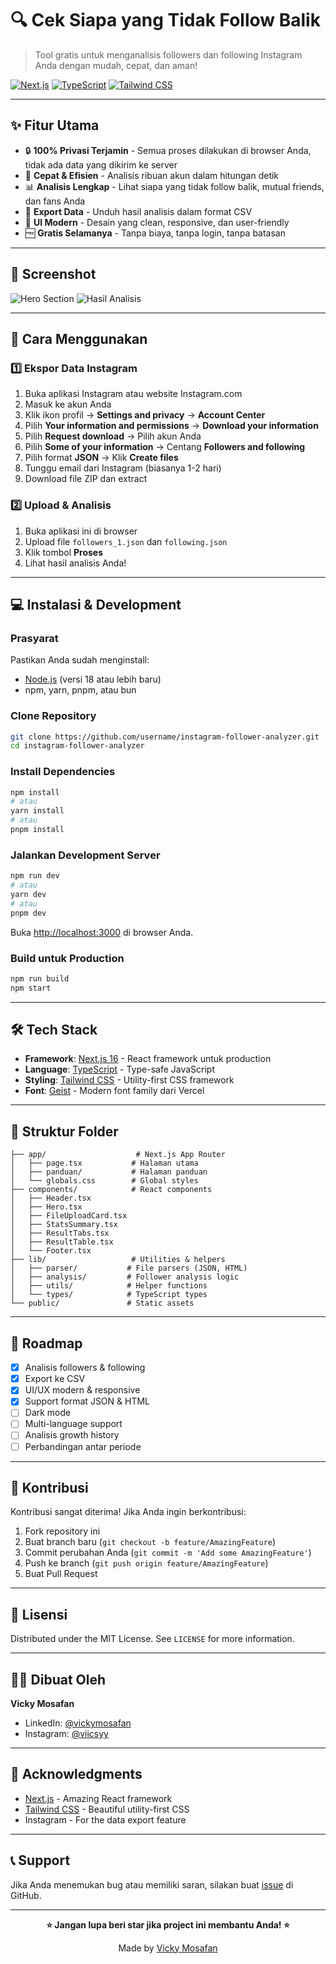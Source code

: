 # 🔍 Cek Siapa yang Tidak Follow Balik

> Tool gratis untuk menganalisis followers dan following Instagram Anda dengan mudah, cepat, dan aman!

[![Next.js](https://img.shields.io/badge/Next.js-16.0-black?style=for-the-badge&logo=next.js)](https://nextjs.org/)
[![TypeScript](https://img.shields.io/badge/TypeScript-5.0-blue?style=for-the-badge&logo=typescript)](https://www.typescriptlang.org/)
[![Tailwind CSS](https://img.shields.io/badge/Tailwind-3.4-38bdf8?style=for-the-badge&logo=tailwind-css)](https://tailwindcss.com/)

---

## ✨ Fitur Utama

- 🔒 **100% Privasi Terjamin** - Semua proses dilakukan di browser Anda, tidak ada data yang dikirim ke server
- 🚀 **Cepat & Efisien** - Analisis ribuan akun dalam hitungan detik
- 📊 **Analisis Lengkap** - Lihat siapa yang tidak follow balik, mutual friends, dan fans Anda
- 💾 **Export Data** - Unduh hasil analisis dalam format CSV
- 🎨 **UI Modern** - Desain yang clean, responsive, dan user-friendly
- 🆓 **Gratis Selamanya** - Tanpa biaya, tanpa login, tanpa batasan

---

## 📸 Screenshot

![Hero Section](docs/screenshot-hero.png)
![Hasil Analisis](docs/screenshot-results.png)

---

## 🚀 Cara Menggunakan

### 1️⃣ Ekspor Data Instagram

1. Buka aplikasi Instagram atau website Instagram.com
2. Masuk ke akun Anda
3. Klik ikon profil → **Settings and privacy** → **Account Center**
4. Pilih **Your information and permissions** → **Download your information**
5. Pilih **Request download** → Pilih akun Anda
6. Pilih **Some of your information** → Centang **Followers and following**
7. Pilih format **JSON** → Klik **Create files**
8. Tunggu email dari Instagram (biasanya 1-2 hari)
9. Download file ZIP dan extract

### 2️⃣ Upload & Analisis

1. Buka aplikasi ini di browser
2. Upload file `followers_1.json` dan `following.json`
3. Klik tombol **Proses**
4. Lihat hasil analisis Anda!

---

## 💻 Instalasi & Development

### Prasyarat

Pastikan Anda sudah menginstall:
- [Node.js](https://nodejs.org/) (versi 18 atau lebih baru)
- npm, yarn, pnpm, atau bun

### Clone Repository

```bash
git clone https://github.com/username/instagram-follower-analyzer.git
cd instagram-follower-analyzer
```

### Install Dependencies

```bash
npm install
# atau
yarn install
# atau
pnpm install
```

### Jalankan Development Server

```bash
npm run dev
# atau
yarn dev
# atau
pnpm dev
```

Buka [http://localhost:3000](http://localhost:3000) di browser Anda.

### Build untuk Production

```bash
npm run build
npm start
```

---

## 🛠️ Tech Stack

- **Framework**: [Next.js 16](https://nextjs.org/) - React framework untuk production
- **Language**: [TypeScript](https://www.typescriptlang.org/) - Type-safe JavaScript
- **Styling**: [Tailwind CSS](https://tailwindcss.com/) - Utility-first CSS framework
- **Font**: [Geist](https://vercel.com/font) - Modern font family dari Vercel

---

## 📁 Struktur Folder

```
├── app/                    # Next.js App Router
│   ├── page.tsx           # Halaman utama
│   ├── panduan/           # Halaman panduan
│   └── globals.css        # Global styles
├── components/            # React components
│   ├── Header.tsx
│   ├── Hero.tsx
│   ├── FileUploadCard.tsx
│   ├── StatsSummary.tsx
│   ├── ResultTabs.tsx
│   ├── ResultTable.tsx
│   └── Footer.tsx
├── lib/                   # Utilities & helpers
│   ├── parser/           # File parsers (JSON, HTML)
│   ├── analysis/         # Follower analysis logic
│   ├── utils/            # Helper functions
│   └── types/            # TypeScript types
└── public/               # Static assets
```

---

## 🎯 Roadmap

- [x] Analisis followers & following
- [x] Export ke CSV
- [x] UI/UX modern & responsive
- [x] Support format JSON & HTML
- [ ] Dark mode
- [ ] Multi-language support
- [ ] Analisis growth history
- [ ] Perbandingan antar periode

---

## 🤝 Kontribusi

Kontribusi sangat diterima! Jika Anda ingin berkontribusi:

1. Fork repository ini
2. Buat branch baru (`git checkout -b feature/AmazingFeature`)
3. Commit perubahan Anda (`git commit -m 'Add some AmazingFeature'`)
4. Push ke branch (`git push origin feature/AmazingFeature`)
5. Buat Pull Request

---

## 📝 Lisensi

Distributed under the MIT License. See `LICENSE` for more information.

---

## 👨‍💻 Dibuat Oleh

**Vicky Mosafan**

- LinkedIn: [@vickymosafan](https://www.linkedin.com/in/vickymosafan/)
- Instagram: [@viicsyy](https://www.instagram.com/viicsyy/)

---

## 🙏 Acknowledgments

- [Next.js](https://nextjs.org/) - Amazing React framework
- [Tailwind CSS](https://tailwindcss.com/) - Beautiful utility-first CSS
- Instagram - For the data export feature

---

## 📞 Support

Jika Anda menemukan bug atau memiliki saran, silakan buat [issue](https://github.com/username/instagram-follower-analyzer/issues) di GitHub.

---

<div align="center">

**⭐ Jangan lupa beri star jika project ini membantu Anda! ⭐**

Made by [Vicky Mosafan](https://www.linkedin.com/in/vickymosafan/)

</div>
